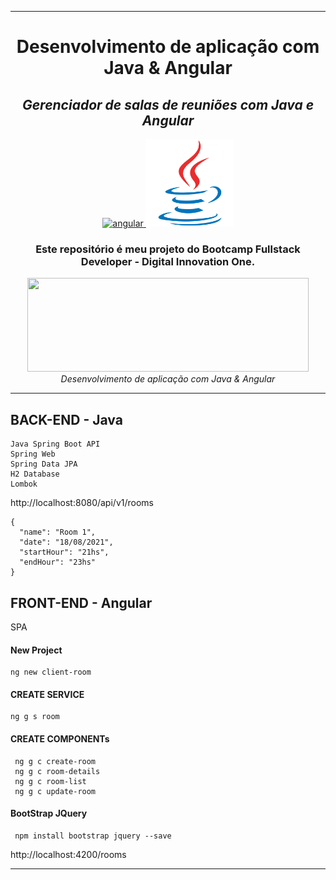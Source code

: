 <hr/>
<div align="center">
    <h1>Desenvolvimento de aplicação com Java & Angular</h1>
    <h2><i>Gerenciador de salas de reuniões com Java e Angular</i></h2>
    <a href="https://angular.io" target="_blank"> <img src="https://angular.io/assets/images/logos/angular/angular.svg" alt="angular" width="140" height="140"/> </a>    
 <a href="https://www.java.com" target="_blank"> <img src="https://raw.githubusercontent.com/devicons/devicon/master/icons/java/java-original.svg" alt="java" width="140" height="140"/> </a>

  <h3><h3>Este repositório é meu projeto do Bootcamp Fullstack Developer - Digital Innovation One.</h3></h3>
  <a href="https://digitalinnovation.one/sign-in"><img src="https://hermes.digitalinnovation.one/site/images/logo-footer.png" width="450" height="150"></a>
  <i>Desenvolvimento de aplicação com Java & Angular</i>
</div>
<hr/>

## BACK-END - Java 
	Java Spring Boot API	
	Spring Web
	Spring Data JPA
	H2 Database
	Lombok
  
http://localhost:8080/api/v1/rooms

    {
      "name": "Room 1",
      "date": "18/08/2021",
      "startHour": "21hs",
      "endHour": "23hs"
    }


## FRONT-END - Angular
   SPA 
#### New Project
    ng new client-room

#### CREATE SERVICE
    ng g s room

#### CREATE COMPONENTs
     ng g c create-room
     ng g c room-details
     ng g c room-list
     ng g c update-room

#### BootStrap JQuery
     npm install bootstrap jquery --save


http://localhost:4200/rooms

<hr/>

